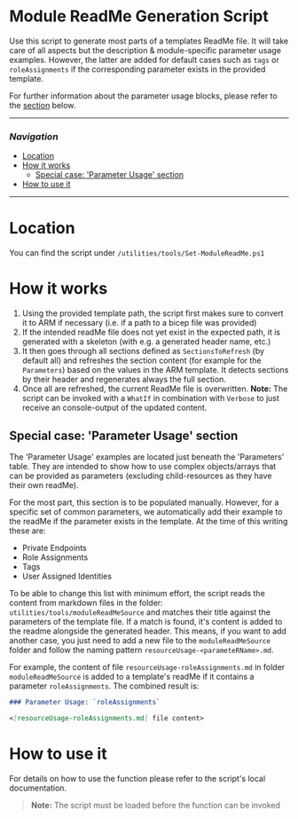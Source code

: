 # Module ReadMe Generation Script

Use this script to generate most parts of a templates ReadMe file. It will take care of all aspects but the description & module-specific parameter usage examples. However, the latter are added for default cases such as `tags` or `roleAssignments` if the corresponding parameter exists in the provided template.

For further information about the parameter usage blocks, please refer to the [section](#special-case-parameter-usage-section) below.

---

### _Navigation_

- [Location](#location)
- [How it works](#what-it-does)
  - [Special case: 'Parameter Usage' section](#special-case-parameter-usage-section)
- [How to use it](#how-to-use-it)

---
# Location

You can find the script under `/utilities/tools/Set-ModuleReadMe.ps1`

# How it works

1. Using the provided template path, the script first makes sure to convert it to ARM if necessary (i.e. if a path to a bicep file was provided)
1. If the intended readMe file does not yet exist in the expected path, it is generated with a skeleton (with e.g. a generated header name, etc.)
1. It then goes through all sections defined as `SectionsToRefresh` (by default all) and refreshes the section content (for example for the `Parameters`) based on the values in the ARM template. It detects sections by their header and regenerates always the full section.
1. Once all are refreshed, the current ReadMe file is overwritten. **Note:** The script can be invoked with a `WhatIf` in combination with `Verbose` to just receive an console-output of the updated content.

## Special case: 'Parameter Usage' section

The 'Parameter Usage' examples are located just beneath the 'Parameters' table. They are intended to show how to use complex objects/arrays that can be provided as parameters (excluding child-resources as they have their own readMe).

For the most part, this section is to be populated manually. However, for a specific set of common parameters, we automatically add their example to the readMe if the parameter exists in the template. At the time of this writing these are:
- Private Endpoints
- Role Assignments
- Tags
- User Assigned Identities

To be able to change this list with minimum effort, the script reads the content from markdown files in the folder: `utilities/tools/moduleReadMeSource` and matches their title against the parameters of the template file. If a match is found, it's content is added to the readme alongside the generated header. This means, if you want to add another case, you just need to add a new file to the `moduleReadMeSource` folder and follow the naming pattern `resourceUsage-<parameteRName>.md`.

For example, the content of file `resourceUsage-roleAssignments.md` in folder `moduleReadMeSource` is added to a template's readMe if it contains a parameter `roleAssignments`. The combined result is:

```markdown
### Parameter Usage: `roleAssignments`

<[resourceUsage-roleAssignments.md] file content>
```

# How to use it

For details on how to use the function please refer to the script's local documentation.
> **Note:** The script must be loaded before the function can be invoked
